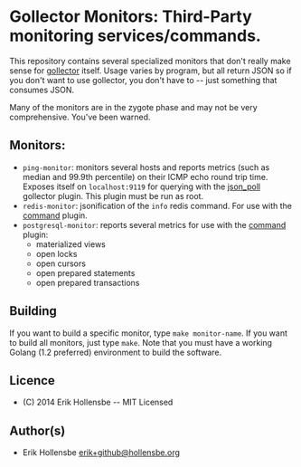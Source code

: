 # Gollector Monitors: Third-Party monitoring services/commands.

This repository contains several specialized monitors that don't really make
sense for [gollector](https://github.com/erikh/gollector) itself. Usage varies
by program, but all return JSON so if you don't want to use gollector, you
don't have to -- just something that consumes JSON.

Many of the monitors are in the zygote phase and may not be very comprehensive.
You've been warned.

## Monitors:

* `ping-monitor`: monitors several hosts and reports metrics (such as median
  and 99.9th percentile) on their ICMP echo round trip time. Exposes itself on
  `localhost:9119` for querying with the
  [json\_poll](https://github.com/erikh/gollector/wiki/JSON-Poll) gollector
  plugin. This plugin must be run as root.
* `redis-monitor`: jsonification of the `info` redis command. For use with the
  [command](https://github.com/erikh/gollector/wiki/Command) plugin.
* `postgresql-monitor`: reports several metrics for use with the [command](https://github.com/erikh/gollector/wiki/Command) plugin:
  * materialized views
  * open locks
  * open cursors
  * open prepared statements
  * open prepared transactions

## Building

If you want to build a specific monitor, type `make monitor-name`. If you want
to build all monitors, just type `make`. Note that you must have a working
Golang (1.2 preferred) environment to build the software.

## Licence

* (C) 2014 Erik Hollensbe -- MIT Licensed

## Author(s)

* Erik Hollensbe <erik+github@hollensbe.org>
